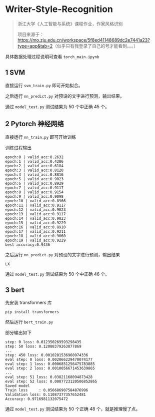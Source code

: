 # Writer-Style-Recognition
> 浙江大学《人工智能与系统》课程作业，作家风格识别
>
> 项目来源于：<https://mo.zju.edu.cn/workspace/5f8ed41148689dc2e7441a23?type=app&tab=2>（似乎只有我登录了自己的号才能看到。。。）

具体数据处理过程说明可查看 `torch_main.ipynb`



## 1 SVM

直接运行 `svm_train.py` 即可开始拟合。

之后运行 `nn_predict.py` 对预设的文字进行预测，输出结果。

通过 `model_test.py` 测试结果为 50 个中正确 45 个。



## 2 Pytorch 神经网络

直接运行 `nn_train.py` 即可开始训练

训练过程输出

```text
epoch:0 | valid_acc:0.2632
epoch:1 | valid_acc:0.4286
epoch:2 | valid_acc:0.6184
epoch:3 | valid_acc:0.8120
epoch:4 | valid_acc:0.8816
epoch:5 | valid_acc:0.9023
epoch:6 | valid_acc:0.8929
epoch:7 | valid_acc:0.9117
epoch:8 | valid_acc:0.9154
epoch:9 | valid_acc:0.9098
epoch:10 | valid_acc:0.8966
epoch:11 | valid_acc:0.9117
epoch:12 | valid_acc:0.9023
epoch:13 | valid_acc:0.9117
epoch:14 | valid_acc:0.9023
epoch:15 | valid_acc:0.9229
epoch:16 | valid_acc:0.8910
epoch:17 | valid_acc:0.9211
epoch:18 | valid_acc:0.9060
epoch:19 | valid_acc:0.9229
best accuracy:0.9436
```

之后运行 `nn_predict.py` 对预设的文字进行预测，输出结果

```text
LX
```

通过 `model_test.py` 测试结果为 50 个中正确 46 个。

## 3 bert

先安装 transformers 库

```shell
pip install transformers
```

然后运行 `bert_train.py`

部分输出如下

```text
step: 0 loss: 0.012350269593298435
step: 50 loss: 0.12088379263877869
...
step: 450 loss: 0.0010281536960974336
eval step: 0 loss: 0.002066229470074177
eval step: 1 loss: 0.0006851256475783885
eval step: 2 loss: 0.0010056671453639865
...
eval step: 51 loss: 0.03821168094873428
eval step: 52 loss: 0.0007723120506852865
Saved model
Train loss     : 0.056686907584876996
Validation loss: 0.11087377357652481
Accuracy: 0.9716981132075472
```

通过 `model_test.py` 测试结果为 50 个正确 48 个，就是推理慢了点。